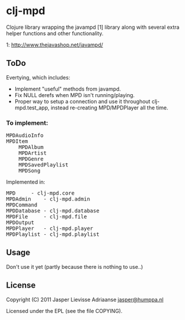 # clj-mpd

Clojure library wrapping the javampd [1] library along with several
extra helper functions and other functionality.

1: http://www.thejavashop.net/javampd/

## ToDo

Evertying, which includes:
* Implement "useful" methods from javampd.
* Fix NULL derefs when MPD isn't running/playing.
* Proper way to setup a connection and use it throughout
  clj-mpd.test_app, instead re-creating MPD/MPDPlayer all the time.

### To implement:

<pre>
MPDAudioInfo
MPDItem
	MPDAlbum
	MPDArtist
	MPDGenre
	MPDSavedPlaylist
	MPDSong
</pre>

Implemented in:
<pre>
MPD	 	- clj-mpd.core
MPDAdmin	- clj-mpd.admin
MPDCommand
MPDDatabase	- clj-mpd.database
MPDFile		- clj-mpd.file
MPDOutput
MPDPlayer	- clj-mpd.player
MPDPlaylist	- clj-mpd.playlist
</pre>

## Usage

Don't use it yet (partly because there is nothing to use..)

## License

Copyright (C) 2011 Jasper Lievisse Adriaanse <jasper@humppa.nl>

Licensed under the EPL (see the file COPYING).
